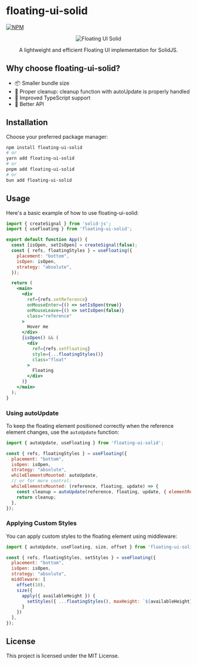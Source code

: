 # floating-ui-solid

[![NPM](https://img.shields.io/npm/v/floating-ui-solid)](https://www.npmjs.com/package/floating-ui-solid)
<p align="center">
  <img src="https://i.imgur.com/l8VYgtb.png" alt="Floating UI Solid">
<p>

<p align="center">
A lightweight and efficient Floating UI implementation for SolidJS.
<p>

## Why choose floating-ui-solid?

- 📦 Smaller bundle size
- 🧹 Proper cleanup: cleanup function with autoUpdate is properly handled
- 💪 Improved TypeScript support
- 🤖 Better API

## Installation

Choose your preferred package manager:

```bash
npm install floating-ui-solid
# or
yarn add floating-ui-solid
# or
pnpm add floating-ui-solid
# or
bun add floating-ui-solid
```

## Usage

Here's a basic example of how to use floating-ui-solid:

```jsx
import { createSignal } from 'solid-js';
import { useFloating } from 'floating-ui-solid';

export default function App() {
  const [isOpen, setIsOpen] = createSignal(false);
  const { refs, floatingStyles } = useFloating({
    placement: "bottom",
    isOpen: isOpen,
    strategy: "absolute",
  });

  return (
    <main>
      <div
        ref={refs.setReference}
        onMouseEnter={() => setIsOpen(true)}
        onMouseLeave={() => setIsOpen(false)}
        class="reference"
      >
        Hover me
      </div>
      {isOpen() && (
        <div
          ref={refs.setFloating}
          style={...floatingStyles()}
          class="float"
        >
          Floating
        </div>
      )}
    </main>
  );
}
```

### Using autoUpdate

To keep the floating element positioned correctly when the reference element changes, use the `autoUpdate` function:

```jsx
import { autoUpdate, useFloating } from 'floating-ui-solid';

const { refs, floatingStyles } = useFloating({
  placement: "bottom",
  isOpen: isOpen,
  strategy: "absolute",
  whileElementsMounted: autoUpdate,
  // or for more control:
  whileElementsMounted: (reference, floating, update) => {
    const cleanup = autoUpdate(reference, floating, update, { elementResize: true });
    return cleanup;
  },
});
```

### Applying Custom Styles

You can apply custom styles to the floating element using middleware:

```jsx
import { autoUpdate, useFloating, size, offset } from 'floating-ui-solid';

const { refs, floatingStyles, setStyles } = useFloating({
  placement: "bottom",
  isOpen: isOpen,
  strategy: "absolute",
  middleware: [
    offset(10),
    size({
      apply({ availableHeight }) {
        setStyles({ ...floatingStyles(), maxHeight: `${availableHeight}px` });
      }
    })
  ],
});
```

## License

This project is licensed under the MIT License.